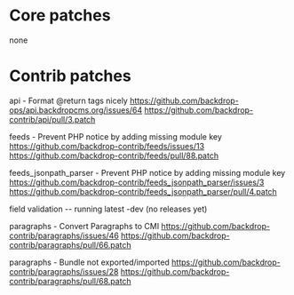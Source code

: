 Core patches
============

  none


Contrib patches
===============

api - Format @return tags nicely
  https://github.com/backdrop-ops/api.backdropcms.org/issues/64
  https://github.com/backdrop-contrib/api/pull/3.patch

feeds - Prevent PHP notice by adding missing module key
  https://github.com/backdrop-contrib/feeds/issues/13
  https://github.com/backdrop-contrib/feeds/pull/88.patch

feeds_jsonpath_parser - Prevent PHP notice by adding missing module key
  https://github.com/backdrop-contrib/feeds_jsonpath_parser/issues/3
  https://github.com/backdrop-contrib/feeds_jsonpath_parser/pull/4.patch

field validation -- running latest -dev (no releases yet)

paragraphs - Convert Paragraphs to CMI
  https://github.com/backdrop-contrib/paragraphs/issues/46
  https://github.com/backdrop-contrib/paragraphs/pull/66.patch

paragraphs - Bundle not exported/imported
  https://github.com/backdrop-contrib/paragraphs/issues/28
  https://github.com/backdrop-contrib/paragraphs/pull/68.patch

